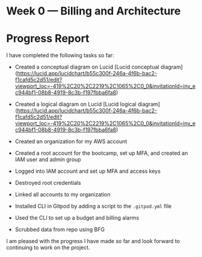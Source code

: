 # Week 0 — Billing and Architecture

# Progress Report

I have completed the following tasks so far:

- Created a conceptual diagram on Lucid [Lucid conceptual diagram]  (https://lucid.app/lucidchart/b55c300f-246a-4f6b-bac2-f1cafd5c2d51/edit?viewport_loc=-419%2C20%2C2219%2C1065%2C0_0&invitationId=inv_ec944bf1-08b8-4919-8c3b-f197fbba6fa8)

- Created a logical diagram on Lucid  [Lucid logical diagram] (https://lucid.app/lucidchart/b55c300f-246a-4f6b-bac2-f1cafd5c2d51/edit?viewport_loc=-419%2C20%2C2219%2C1065%2C0_0&invitationId=inv_ec944bf1-08b8-4919-8c3b-f197fbba6fa8)
- Created an organization for my AWS account
- Created a root account for the bootcamp, set up MFA, and created an IAM user and admin group
- Logged into IAM account and set up MFA and access keys
- Destroyed root credentials
- Linked all accounts to my organization
- Installed CLI in Gitpod by adding a script to the `.gitpod.yml` file
- Used the CLI to set up a budget and billing alarms
- Scrubbed data from repo using BFG

I am pleased with the progress I have made so far and look forward to continuing to work on the project.
